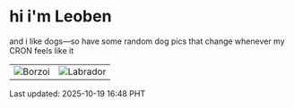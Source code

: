 # hi i'm Leoben

and i like dogs—so have some random dog pics that change whenever my CRON feels like it

|  |  |
|--------|----------|
| ![Borzoi](https://random-dog-vercel.vercel.app/api/random-borzoi?v=1760863690) | ![Labrador](https://random-dog-vercel.vercel.app/api/random-labrador?v=1760863690) |

Last updated: 2025-10-19 16:48 PHT
